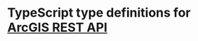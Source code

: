 TypeScript type definitions for [ArcGIS REST API]
=================================================

[ArcGIS REST API]:resources.arcgis.com/en/help/arcgis-rest-api/index.html